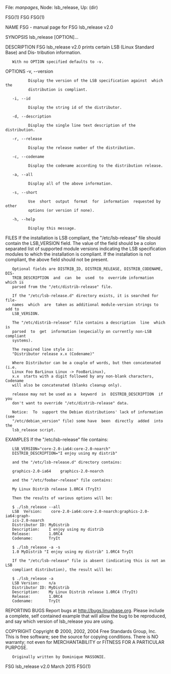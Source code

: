 File: *manpages*,  Node: lsb_release,  Up: (dir)

FSG(1)                                FSG                               FSG(1)



NAME
       FSG - manual page for FSG lsb_release v2.0

SYNOPSIS
       lsb_release [OPTION]...

DESCRIPTION
       FSG  lsb_release v2.0 prints certain LSB (Linux Standard Base) and Dis‐
       tribution information.

       With no OPTION specified defaults to -v.

OPTIONS
       -v, --version

              Display the version of the LSB specification against  which  the
              distribution is compliant.

       -i, --id

              Display the string id of the distributor.

       -d, --description

              Display the single line text description of the distribution.

       -r, --release

              Display the release number of the distribution.

       -c, --codename

              Display the codename according to the distribution release.

       -a, --all

              Display all of the above information.

       -s, --short

              Use  short  output  format  for  information  requested by other
              options (or version if none).

       -h, --help

              Display this message.

FILES
       If the installation  is  LSB  compliant,  the  "/etc/lsb-release"  file
       should contain the LSB_VERSION field.  The value of the field should be
       a colon separated list of supported module versions indicating the  LSB
       specification  modules  to  which the installation is compliant. If the
       installation is not compliant, the above field should not be present.

       Optional fields are DISTRIB_ID, DISTRIB_RELEASE, DISTRIB_CODENAME, DIS‐
       TRIB_DESCRIPTION  and  can  be  used  to  override information which is
       parsed from the "/etc/distrib-release" file.

       If the "/etc/lsb-release.d" directory exists, it is searched for  file‐
       names  which  are  taken as additional module-version strings to add to
       LSB_VERSION.

       The "/etc/distrib-release" file contains a description  line  which  is
       parsed  to  get  information (especially on currently non-LSB compliant
       systems).

       The required line style is:
       "Distributor release x.x (Codename)"

       Where Distributor can be a couple of words, but then concatenated (i.e.
       Linux Foo BarLinux Linux -> FooBarLinux),
       x.x  starts with a digit followed by any non-blank characters, Codename
       will also be concatenated (blanks cleanup only).

       release may not be used as a  keyword  in  DISTRIB_DESCRIPTION  if  you
       don't want to override "/etc/distrib-release" data.

       Notice:  To  support the Debian distributions' lack of information (see
       "/etc/debian_version" file) some have  been  directly  added  into  the
       lsb_release script.

EXAMPLES
       If the "/etc/lsb-release" file contains:

       LSB_VERSION="core-2.0-ia64:core-2.0-noarch"
       DISTRIB_DESCRIPTION="I enjoy using my distrib"

       and the "/etc/lsb-release.d" directory contains:

       graphics-2.0-ia64    graphics-2.0-noarch

       and the "/etc/foobar-release" file contains:

       My Linux Distrib release 1.0RC4 (TryIt)

       Then the results of various options will be:

       $ ./lsb_release --all
       LSB  Version:    core-2.0-ia64:core-2.0-noarch:graphics-2.0-ia64:graph‐
       ics-2.0-noarch
       Distributor ID: MyDistrib
       Description:    I enjoy using my distrib
       Release:        1.0RC4
       Codename:       TryIt

       $ ./lsb_release -a -s
       1.0 MyDistrib "I enjoy using my distrib" 1.0RC4 TryIt

       If the "/etc/lsb-release" file is absent (indicating this is not an LSB
       compliant distribution), the result will be:

       $ ./lsb_release -a
       LSB Version:    n/a
       Distributor ID: MyDistrib
       Description:    My Linux Distrib release 1.0RC4 (TryIt)
       Release:        1.0RC4
       Codename:       TryIt

REPORTING BUGS
       Report  bugs  at http://bugs.linuxbase.org.  Please include a complete,
       self contained example that will allow the bug to  be  reproduced,  and
       say which version of lsb_release you are using.

COPYRIGHT
       Copyright © 2000, 2002, 2004 Free Standards Group, Inc.
       This is free software; see the source for copying conditions.  There is
       NO warranty; not even for MERCHANTABILITY or FITNESS FOR  A  PARTICULAR
       PURPOSE.

       Originally written by Dominique MASSONIE.



FSG lsb_release v2.0              March 2015                            FSG(1)
